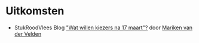 # Uitkomsten

- StukRoodVlees Blog ["Wat willen kiezers na 17 maart"?](https://stukroodvlees.nl/wat-willen-kiezers-na-17-maart/) door [Mariken van der Velden](https://github.com/vupolcom/VU-Election-Study/blob/main/docs/over.md#dr-mariken-van-der-velden)
